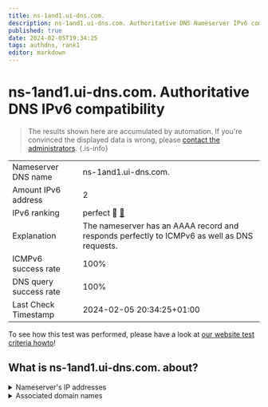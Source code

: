 ```yaml
---
title: ns-1and1.ui-dns.com.
description: ns-1and1.ui-dns.com. Authoritative DNS Nameserver IPv6 compatibility
published: true
date: 2024-02-05T19:34:25
tags: authdns, rank1
editor: markdown
---
```


# ns-1and1.ui-dns.com. Authoritative DNS IPv6 compatibility

> The results shown here are accumulated by automation. If you're convinced the displayed data is wrong, please [contact the administrators](/howto/chat). 
{.is-info}




|   |   |
| - | - |
| Nameserver DNS name | ns-1and1.ui-dns.com.
| Amount IPv6 address | 2
| IPv6 ranking | perfect :1st_place_medal: [🔗](/howto/ranking) |
| Explanation | The nameserver has an AAAA record and responds perfectly to ICMPv6 as well as DNS requests. |
| ICMPv6 success rate | 100%|
| DNS query success rate | 100% |
| Last Check Timestamp | 2024-02-05 20:34:25+01:00 |

To see how this test was performed, please have a look at [our website test criteria howto](/howto/testcriteria/authdns)!


## What is ns-1and1.ui-dns.com. about?




<details>
<summary>Nameserver's IP addresses</summary>

2001:8d8:fe:53:0:d9a0:52c8:100

2607:f1c0:fe:53:185:132:34:200

</details>



<details>
<summary>Associated domain names</summary>

www.1und1.de

</details>
